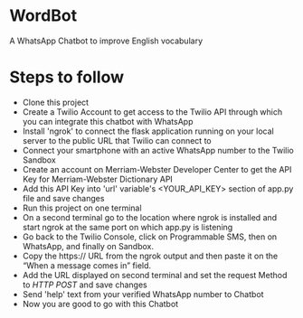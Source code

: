 # WordBot
A WhatsApp Chatbot to improve English vocabulary

# Steps to follow

* Clone this project
* Create a Twilio Account to get access to the Twilio API through which you can integrate this chatbot with WhatsApp
* Install 'ngrok' to connect the flask application running on your local server to the public URL that Twilio can connect to 
* Connect your smartphone with an active WhatsApp number to the Twilio Sandbox
* Create an account on Merriam-Webster Developer Center to get the API Key for Merriam-Webster Dictionary API
* Add this API Key into 'url' variable's <YOUR_API_KEY> section of app.py file and save changes
* Run this project on one terminal 
* On a second terminal go to the location where ngrok is installed and start ngrok at the same port on which app.py is listening
* Go back to the Twilio Console, click on Programmable SMS, then on WhatsApp, and finally on Sandbox. 
* Copy the https:// URL from the ngrok output and then paste it on the “When a message comes in” field.
* Add the URL displayed on second terminal and set the request Method to *HTTP POST* and save changes
* Send 'help' text from your verified WhatsApp number to Chatbot 
* Now you are good to go with this Chatbot 
